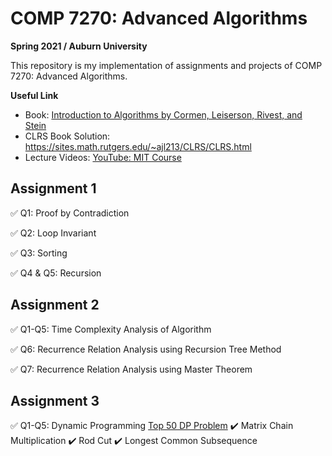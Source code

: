 # COMP 7270: Advanced Algorithms
**Spring 2021 / Auburn University**

This repository is my implementation of assignments and projects of COMP 7270: Advanced Algorithms. 

**Useful Link**
- Book: [Introduction to Algorithms by Cormen, Leiserson, Rivest, and Stein](https://drive.google.com/file/d/0B9pYUMGKkVIXQnc1YVNKN0xzX1U/view?usp=sharing)
- CLRS Book Solution: https://sites.math.rutgers.edu/~ajl213/CLRS/CLRS.html
- Lecture Videos: [YouTube: MIT Course](https://www.youtube.com/playlist?list=PLUl4u3cNGP6317WaSNfmCvGym2ucw3oGp)

## Assignment 1
✅ Q1: Proof by Contradiction

✅ Q2: Loop Invariant

✅ Q3: Sorting

✅ Q4 & Q5: Recursion

## Assignment 2
✅ Q1-Q5: Time Complexity Analysis of Algorithm

✅ Q6: Recurrence Relation Analysis using Recursion Tree Method

✅ Q7: Recurrence Relation Analysis using Master Theorem

## Assignment 3
✅ Q1-Q5: Dynamic Programming [Top 50 DP Problem](https://blog.usejournal.com/top-50-dynamic-programming-practice-problems-4208fed71aa3)
  	✔️ Matrix Chain Multiplication 
    ✔️ Rod Cut 
    ✔️ Longest Common Subsequence 
